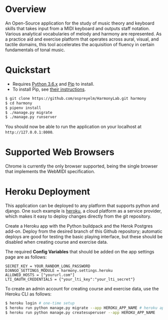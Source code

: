 # Overview

An Open-Source application for the study of music theory and keyboard skills that takes input from a MIDI keyboard and outputs staff notation. Various analytical vocabularies of melody and harmony are represented. As a practice aid and exercise platform that operates across aural, visual, and tactile domains, this tool accelerates the acquisition of fluency in certain fundamentals of tonal music.

# Quickstart

- Requires [Python 3.6.x](http://python.org/downloads/) and [Pip](http://www.pip-installer.org/) to install. 
- To install Pip, see [their instructions](http://www.pip-installer.org/en/latest/installing.html).

```sh
$ git clone https://github.com/ospreyelm/HarmonyLab.git harmony
$ cd harmony
$ pipenv install
$ ./manage.py migrate
$ ./manage.py runserver
```
You should now be able to run the application on your localhost at ```http://127.0.0.1:8000```. 

# Supported Web Browsers

Chrome is currently the only browser supported, being the single browser that implements the WebMIDI specification.

# Heroku Deployment

This application can be deployed to any platform that supports python and django. One such example is 
[heroku](https://heroku.com/), a cloud platform as a service provider, which makes it easy to deploy changes
directly from the git repository. 

Create a Heroku app with the Python buildpack and the Herok Postgres add-on. Deploy from the desired branch of this Github repository; automatic deploys are good for testing the basic playing interface, but these should be disabled when creating course and exercise data.

The required  **Config Variables** that should be added on the app settings page are as follows:

```
SECRET_KEY = YOUR_RANDOM_LONG_PASSWORD
DJANGO_SETTINGS_MODULE = harmony.settings.heroku
ALLOWED_HOSTS = ["yoururl.com"]
LTI_OAUTH_CREDENTIALS = {"your_lti_key":"your_lti_secret"}
```

To create an admin account for creating course and exercise data, use the Heroku CLI as follows:

```bash
$ heroku login # one-time setup
$ heroku run python manage.py migrate --app HEROKU_APP_NAME # heroku apps to see app names for your login
$ heroku run python manage.py createsuperuser --app HEROKU_APP_NAME
```
